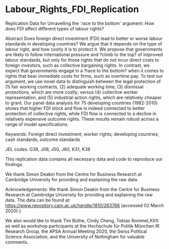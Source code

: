 # Labour_Rights_FDI_Replication
Replication Data for Unravelling the `race to the bottom' argument: How does FDI affect different types of labour rights?

Abstract
Does foreign direct investment (FDI) lead to better or worse labour standards in developing countries? We argue that it depends on the type of labour right, and how costly it is to protect it. We propose that governments are likely to follow international pressure and ?climb to the top? of improved labour standards, but only for those rights that do not incur direct costs to foreign investors, such as collective bargaining rights. In contrast, we expect that governments engage in a ?race to the bottom? when it comes to rights that bear immediate costs for firms, such as overtime pay. To test our argument, we use novel data to distinguish between the legal protection of (1) fair working contracts, (2) adequate working time, (3) dismissal protections, which are more costly; versus (4) collective worker representation, and (5) industrial action rights, which are relatively cheaper to grant. Our panel data analysis for 75 developing countries (1982-2010) shows that higher FDI stock and flow is indeed connected to better protection of  collective rights, while FDI flow is connected to a decline in relatively expensive outcome rights. These results remain robust across a range of model specifications.

Keywords: Foreign direct investment; worker rights; developing countries; cash standards; outcome standards

JEL codes: G38, J08, J50, J80, K31, K38


This replication data contains all necessary data and code to reproduce our findings. 


We thank Simon Deakin from the Centre for Business Research at Cambridge University for providing and explaining the raw data. 




Acknowledgements:
We thank Simon Deakin from the Centre for Business Research at Cambridge University for providing and explaining the raw data. The data can be found at: https://www.repository.cam.ac.uk/handle/1810/263766 (accessed 02 March 2020).}


We  also would  like  to  thank Tim  Büthe, Cindy Cheng, Tobias Rommel,XXX as well as workshop participants at the Hochschule für  Politik  München  IR  Research  Group,  the  APSA Annual Meeting 2020,  the  Swiss  Political  Science  Association,  and  the  University  of  Nottingham  for  valuable  comments.


